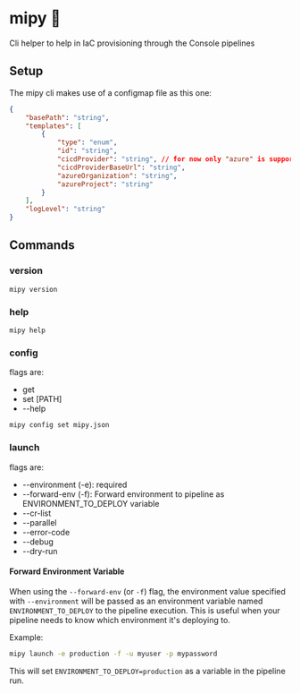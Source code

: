 # mipy 🐘
Cli helper to help in IaC provisioning through the Console pipelines

## Setup

The mipy cli makes use of a configmap file as this one:
```json
{
    "basePath": "string",
    "templates": [
        {
            "type": "enum", 
            "id": "string",
            "cicdProvider": "string", // for now only "azure" is supported
            "cicdProviderBaseUrl": "string",
            "azureOrganization": "string",
            "azureProject": "string"
        }
    ],
    "logLevel": "string"
}
```

## Commands

### version

```
mipy version
```

### help

```
mipy help
```

### config

flags are:
- get
- set [PATH]
- --help

```
mipy config set mipy.json
```

### launch

flags are:
- --environment (-e): required
- --forward-env (-f): Forward environment to pipeline as ENVIRONMENT_TO_DEPLOY variable
- --cr-list
- --parallel
- --error-code
- --debug
- --dry-run

#### Forward Environment Variable

When using the `--forward-env` (or `-f`) flag, the environment value specified with `--environment` will be passed as an environment variable named `ENVIRONMENT_TO_DEPLOY` to the pipeline execution. This is useful when your pipeline needs to know which environment it's deploying to.

Example:
```bash
mipy launch -e production -f -u myuser -p mypassword
```

This will set `ENVIRONMENT_TO_DEPLOY=production` as a variable in the pipeline run.
